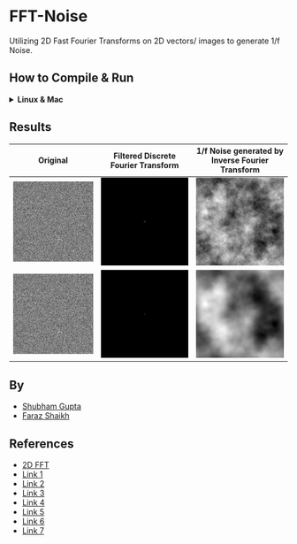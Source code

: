 # FFT-Noise
Utilizing 2D Fast Fourier Transforms on 2D vectors/ images to generate 1/f Noise.

## How to Compile & Run
<details>
  <summary><b> Linux & Mac </b> </summary>
  
  ```shell
  git clone https://github.com/IamShubhamGupto/FFT-Noise.git
  cd FFT-Noise
  make 
  ./bin/fft.out beta [path]
  ```  

  <b>EXAMPLE </b>
  
  ```shell
  make 
  ./bin/fft.out 1.7 
  ```

   ```shell
  make 
  ./bin/fft.out 1.7 samples/noise3.png
  ```
  
  Guide:
  
  ```
Usage: ./bin/fft.out beta [path]

beta - roughness factor

path - optional - path to a square input image, dimensions are a power of 2.
  ```
  #### Clean Up
  In order to clean the bin directory, run ```make clean```.

  In order to remove only the generated images, run ``` make cleanimg```.
</details> 

## Results
Original                   |  Filtered Discrete Fourier Transform     | 1/f Noise generated by Inverse Fourier Transform
:-------------------------:|:----------------------------------------:|:------------------------------------------------:
![](samples/download.png)  |  ![](docs/dft_16.png)                   | ![](docs/ifft_16.png)
![](samples/download.png)  |  ![](docs/dft_24.png)                   | ![](docs/ifft_24.png)

## By
- [Shubham Gupta](https://github.com/IamShubhamGupto)
- [Faraz Shaikh](https://github.com/FarazzShaikh)

## References
- [2D FFT](https://github.com/karimnaaji/fft)
- [Link 1](http://paulbourke.net/fractals/noise/)
- [Link 2](https://www3.risc.jku.at/education/courses/ws2016/cas/landscape.html)
- [Link 3](https://web.williams.edu/Mathematics/sjmiller/public_html/hudson/Dickerson_Terrain.pdf)
- [Link 4](http://people.ciirc.cvut.cz/~hlavac/TeachPresEn/11ImageProc/13FourierFiltrationEn.pdf)
- [Link 5](http://www.cs.tut.fi/~moncef/SGN-3016-DIP/Chap04.pdf)
- [Link 6](https://eecs.wsu.edu/~cs445/Lecture_9.pdf)
- [Link 7](http://users.cs.cf.ac.uk/Dave.Marshall/CM0268/PDF/09_CM0268_Frequence_Space.pdf)


